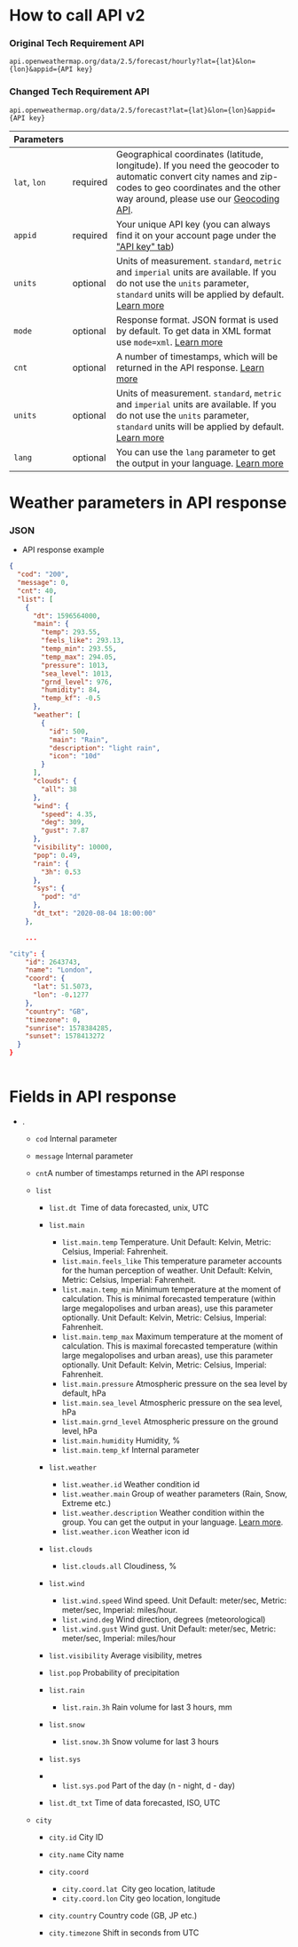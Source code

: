 # How to call API v2

### Original Tech Requirement API

```apl
api.openweathermap.org/data/2.5/forecast/hourly?lat={lat}&lon={lon}&appid={API key}
```

### Changed Tech Requirement API
```apl
api.openweathermap.org/data/2.5/forecast?lat={lat}&lon={lon}&appid={API key}
```


| Parameters   |          |                                                              |
| :----------- | -------- | ------------------------------------------------------------ |
| `lat`, `lon` | required | Geographical coordinates (latitude, longitude). If you need the geocoder to automatic convert city names and zip-codes to geo coordinates and the other way around, please use our [Geocoding API](https://openweathermap.org/api/geocoding-api). |
| `appid`      | required | Your unique API key (you can always find it on your account page under the ["API key" tab](https://home.openweathermap.org/api_keys)) |
| `units`      | optional | Units of measurement. `standard`, `metric` and `imperial` units are available. If you do not use the `units` parameter, `standard` units will be applied by default. [Learn more](https://openweathermap.org/forecast5#data) |
| `mode`       | optional | Response format. JSON format is used by default. To get data in XML format use `mode=xml`. [Learn more](https://openweathermap.org/forecast5#format) |
| `cnt`        | optional | A number of timestamps, which will be returned in the API response. [Learn more](https://openweathermap.org/forecast5#limit) |
| `units`      | optional | Units of measurement. `standard`, `metric` and `imperial` units are available. If you do not use the `units` parameter, `standard` units will be applied by default. [Learn more](https://openweathermap.org/forecast5#data) |
| `lang`       | optional | You can use the `lang` parameter to get the output in your language. [Learn more](https://openweathermap.org/multi) |

# Weather parameters in API response



### JSON

* API response example

```json
{
  "cod": "200",
  "message": 0,
  "cnt": 40,
  "list": [
    {
      "dt": 1596564000,
      "main": {
        "temp": 293.55,
        "feels_like": 293.13,
        "temp_min": 293.55,
        "temp_max": 294.05,
        "pressure": 1013,
        "sea_level": 1013,
        "grnd_level": 976,
        "humidity": 84,
        "temp_kf": -0.5
      },
      "weather": [
        {
          "id": 500,
          "main": "Rain",
          "description": "light rain",
          "icon": "10d"
        }
      ],
      "clouds": {
        "all": 38
      },
      "wind": {
        "speed": 4.35,
        "deg": 309,
        "gust": 7.87
      },
      "visibility": 10000,
      "pop": 0.49,
      "rain": {
        "3h": 0.53
      },
      "sys": {
        "pod": "d"
      },
      "dt_txt": "2020-08-04 18:00:00"
    },

    ...

"city": {
    "id": 2643743,
    "name": "London",
    "coord": {
      "lat": 51.5073,
      "lon": -0.1277
    },
    "country": "GB",
    "timezone": 0,
    "sunrise": 1578384285,
    "sunset": 1578413272
  }
}             
                  
```
# Fields in API response
- .

    - `cod` Internal parameter

    - `message` Internal parameter

    - `cnt`A number of timestamps returned in the API response
  
    - ```
      list
      ```
  
      - `list.dt `Time of data forecasted, unix, UTC
  
      - ```
        list.main
        ```
  
        - `list.main.temp` Temperature. Unit Default: Kelvin, Metric: Celsius, Imperial: Fahrenheit.
        - `list.main.feels_like` This temperature parameter accounts for the human perception of weather. Unit Default: Kelvin, Metric: Celsius, Imperial: Fahrenheit.
        - `list.main.temp_min` Minimum temperature at the moment of calculation. This is minimal forecasted temperature (within large megalopolises and urban areas), use this parameter optionally. Unit Default: Kelvin, Metric: Celsius, Imperial: Fahrenheit.
        - `list.main.temp_max` Maximum temperature at the moment of calculation. This is maximal forecasted temperature (within large megalopolises and urban areas), use this parameter optionally. Unit Default: Kelvin, Metric: Celsius, Imperial: Fahrenheit.
        - `list.main.pressure` Atmospheric pressure on the sea level by default, hPa
        - `list.main.sea_level` Atmospheric pressure on the sea level, hPa
        - `list.main.grnd_level` Atmospheric pressure on the ground level, hPa
        - `list.main.humidity` Humidity, %
        - `list.main.temp_kf` Internal parameter
  
      - ```
        list.weather
        ```
  
        - `list.weather.id` Weather condition id
        - `list.weather.main` Group of weather parameters (Rain, Snow, Extreme etc.)
        - `list.weather.description` Weather condition within the group. You can get the output in your language. [Learn more](https://openweathermap.org/forecast5#multi).
        - `list.weather.icon` Weather icon id
  
      - ```
        list.clouds
        ```
  
        - `list.clouds.all` Cloudiness, %

      - ```
        list.wind
        ```

        - `list.wind.speed` Wind speed. Unit Default: meter/sec, Metric: meter/sec, Imperial: miles/hour.
        - `list.wind.deg` Wind direction, degrees (meteorological)
        - `list.wind.gust` Wind gust. Unit Default: meter/sec, Metric: meter/sec, Imperial: miles/hour
  
      - `list.visibility` Average visibility, metres

      - `list.pop` Probability of precipitation

      - ```
        list.rain
        ```

        - `list.rain.3h` Rain volume for last 3 hours, mm
  
      - ```
        list.snow
        ```

        - `list.snow.3h` Snow volume for last 3 hours

      - `list.sys`
  
      - - `list.sys.pod` Part of the day (n - night, d - day)

      - `list.dt_txt` Time of data forecasted, ISO, UTC

    - ```
      city
      ```
  
      - `city.id` City ID

      - `city.name` City name
  
      - ```
        city.coord
        ```
  
        - `city.coord.lat `City geo location, latitude
        - `city.coord.lon` City geo location, longitude

      - `city.country` Country code (GB, JP etc.)
  
      - `city.timezone` Shift in seconds from UTC